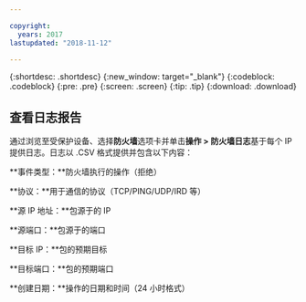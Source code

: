 ```yaml
---

copyright:
  years: 2017
lastupdated: "2018-11-12"

---
```


{:shortdesc: .shortdesc}
{:new_window: target="_blank"}
{:codeblock: .codeblock}
{:pre: .pre}
{:screen: .screen}
{:tip: .tip}
{:download: .download}

## 查看日志报告

通过浏览至受保护设备、选择**防火墙**选项卡并单击**操作 > 防火墙日志**基于每个 IP 提供日志。日志以 .CSV 格式提供并包含以下内容：

**事件类型：**防火墙执行的操作（拒绝）

**协议：**用于通信的协议（TCP/PING/UDP/IRD 等）

**源 IP 地址：**包源于的 IP

**源端口：**包源于的端口

**目标 IP：**包的预期目标

**目标端口：**包的预期端口

**创建日期：**操作的日期和时间（24 小时格式）
